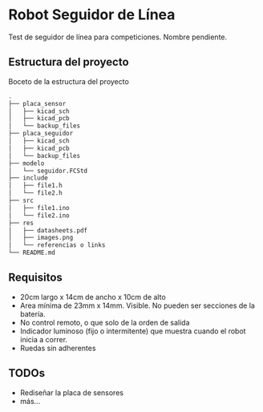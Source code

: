 # Robot Seguidor de Línea

Test de seguidor de línea para competiciones.
Nombre pendiente.

## Estructura del proyecto
Boceto de la estructura del proyecto

```bash
.
├── placa_sensor
│   ├── kicad_sch
│   ├── kicad_pcb
│   └── backup_files
├── placa_seguidor
│   ├── kicad_sch
│   ├── kicad_pcb
│   └── backup_files
├── modelo
│   └── seguidor.FCStd
├── include
│   ├── file1.h
│   └── file2.h
├── src
│   ├── file1.ino
│   └── file2.ino
├── res
│   ├── datasheets.pdf
│   ├── images.png
│   └── referencias o links
└── README.md
```

## Requisitos
 - 20cm largo x 14cm de ancho x 10cm de alto
 - Area mínima de 23mm x 14mm. Visible. No pueden ser secciones de la batería.
 - No control remoto, o que solo de la orden de salida
 - Indicador luminoso (fijo o intermitente) que muestra cuando el robot inicia a correr.
 - Ruedas sin adherentes

## TODOs
 - Rediseñar la placa de sensores
 - más...
